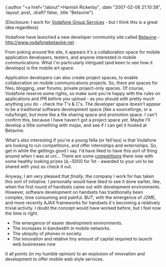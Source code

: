 {:author "<a href=\"/about\">Hamish Rickerby</a>", :date "2007-02-06 21:10:38", :layout :post, :draft? false, :title "Betavine"}

(Disclosure: I work for <a href="http://www.vodafone.com">Vodafone Group Services</a> - but I think this is a great idea regardless)

Vodafone have launched a new developer community site called <a href="http://www.vodafonebetavine.net">Betavine</a> - <a href="http://www.vodafonebetavine.net"> http://www.vodafonebetavine.net </a>.

From poking around the site, it appears it's a collaboration space for mobile application developers, testers, and anyone interested in mobile communications.  What I'm particularly intrigued (and keen to see how it develops) is the mobile art space.

Application developers can also create project spaces, to enable collaboration on mobile communications projects.  So, there are spaces for files, blogging, user forums, private project-only spaces.  Of course, Vodafone reserve some rights, so make sure you're happy with the rules on applications and IPR before you upload - as you should with pretty much anything you do - check the T's &amp; C's.  The developer space doesn't appear to be a traditional software development space (like a sourceforge, or a rubyforge), but more like a file sharing space and promotion space.  I can't confirm this, because I have haven't got a project space yet.  Maybe I'll develop a little something with mojax, and see if I can get it hosted at Betavine.

What's also interesting if you're a young fella (or fell'ess) is that Vodafone are looking to run competitions, and offer internships and externships.  So, get in while the gettings good I say.  I'd have liked to have this sort of thing around when I was at uni...  There are some <a href="http://www.vodafonebetavine.net/web/guest/projects/students/competitions">competitions</a> there now with some healthy looking prizes (â‚¬5000 for 1st - awarded to your uni to be shared with you) so check it out.

Anyway, I am very pleased that <em>finally</em>, the company I work for has taken this sort of initiative.  I personally would have liked to see it done earlier, like, when the first round of handsets came out with development environments.  However, software development on handsets has traditionally been complex, time consuming and painful.  BUT, with the emergence of J2ME, and more recently AJAX frameworks for handsets it's becoming a relatively trivial activity.  I doubt the concept would have worked before, but I feel now the time is right.
<ul>
	<li>The emergence of easier development environments.</li>
	<li>The increases in bandwidth in mobile networks.</li>
	<li>The ubiquity of phones in society.</li>
	<li>The innovation and relative tiny amount of capital required to launch web businesses now</li>
</ul>
It all points (in my humble opinion) to an explosion of innovation and development to offer mobile web style services.

 
